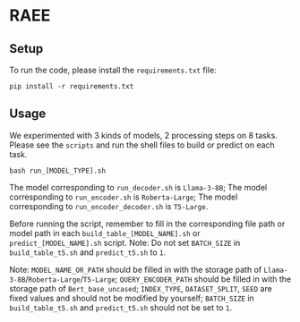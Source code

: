 # RAEE

## Setup
To run the code, please install the `requirements.txt` file:

```
pip install -r requirements.txt
```

## Usage
We experimented with 3 kinds of models, 2 processing steps on 8 tasks.
Please see the `scripts` and run the shell files to build or predict on each task.

```
bash run_[MODEL_TYPE].sh
```

The model corresponding to `run_decoder.sh` is `Llama-3-8B`;
The model corresponding to `run_encoder.sh` is `Roberta-Large`;
The model corresponding to `run_encoder_decoder.sh` is `T5-Large`.

Before running the script, remember to fill in the corresponding file path or model path in each `build_table_[MODEL_NAME].sh` or `predict_[MODEL_NAME].sh` script. 
Note: Do not set `BATCH_SIZE` in `build_table_t5.sh` and `predict_t5.sh` to `1`.

Note:
`MODEL_NAME_OR_PATH` should be filled in with the storage path of `Llama-3-8B`/`Roberta-Large`/`T5-Large`;
`QUERY_ENCODER_PATH` should be filled in with the storage path of `Bert_base_uncased`; 
`INDEX_TYPE`, `DATASET_SPLIT`, `SEED` are fixed values ​​and should not be modified by yourself;
`BATCH_SIZE` in `build_table_t5.sh` and `predict_t5.sh` should not be set to `1`.
